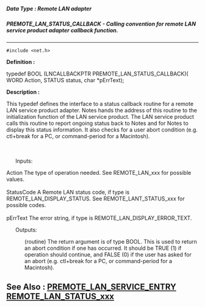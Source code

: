 ##### Data Type : Remote LAN adapter
##### PREMOTE_LAN_STATUS_CALLBACK - Calling convention for remote LAN service product adapter callback function.
---
```
#include <net.h>
```

**Definition :**

typedef BOOL (LNCALLBACKPTR PREMOTE_LAN_STATUS_CALLBACK)(
   WORD Action,
   STATUS status,
   char *pErrText);

**Description :**

This typedef defines the interface to a status callback routine for a remote LAN service product adapter.  Notes hands the address of this routine to the initialization function of the LAN service product.  The LAN service product calls this routine to report ongoing status back to Notes and for Notes to display this status information.  It also checks for a user abort condition (e.g.  ctl+break for a PC, or command-period for a Macintosh).
<ul><br>
<br>
Inputs:</ul>
 	Action	The type of operation needed. See REMOTE_LAN_xxx for possible values.<br>
<br>
	StatusCode	A Remote LAN status code, if  type is  REMOTE_LAN_DISPLAY_STATUS.  See REMOTE_LANT_STATUS_xxx for possible codes.<br>
<br>
	pErrText        	The error string, if  type is  REMOTE_LAN_DISPLAY_ERROR_TEXT.<br>

<ul>Outputs:
<ul>(routine)	The return argument is of type BOOL.  This is used to return an abort condition if one has occurred.  It should be TRUE (1) if operation should continue, and FALSE (0) if the user has asked for an abort (e.g. ctl+break for a PC, or command-period for a Macintosh).</ul>
</ul>



**See Also :**
[PREMOTE_LAN_SERVICE_ENTRY](/domino-c-api-docs/reference/Data/PREMOTE_LAN_SERVICE_ENTRY)
[REMOTE_LAN_STATUS_xxx](/domino-c-api-docs/reference/Symb/REMOTE_LAN_STATUS_xxx)
---
